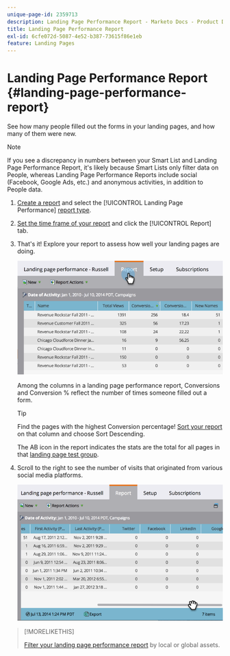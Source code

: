 ```yaml
---
unique-page-id: 2359713
description: Landing Page Performance Report - Marketo Docs - Product Documentation
title: Landing Page Performance Report
exl-id: 6cfe072d-5087-4e52-b387-73615f86e1eb
feature: Landing Pages
---
```

# Landing Page Performance Report {#landing-page-performance-report}

See how many people filled out the forms in your landing pages, and how many of them were new.

>[!NOTE]
>
>If you see a discrepancy in numbers between your Smart List and Landing Page Performance Report, it's likely because Smart Lists only filter data on People, whereas Landing Page Performance Reports include social (Facebook, Google Ads, etc.) and anonymous activities, in addition to People data.

1. [Create a report](/help/marketo/product-docs/reporting/basic-reporting/creating-reports/create-a-report-in-a-program.md) and select the [!UICONTROL Landing Page Performance] [report type](/help/marketo/product-docs/reporting/basic-reporting/report-types/report-type-overview.md).
1. [Set the time frame of your report](/help/marketo/product-docs/reporting/basic-reporting/editing-reports/change-a-report-time-frame.md) and click the [!UICONTROL Report] tab.
1. That's it! Explore your report to assess how well your landing pages are doing.

   ![](assets/image2014-9-16-15-3a53-3a33.png)

   Among the columns in a landing page performance report, Conversions and Conversion % reflect the number of times someone filled out a form.

   >[!TIP]
   >
   >Find the pages with the highest Conversion percentage! [Sort your report](/help/marketo/product-docs/reporting/basic-reporting/editing-reports/sort-report-on-columns.md) on that column and choose Sort Descending.

   The AB icon in the report indicates the stats are the total for all pages in that [landing page test group](/help/marketo/product-docs/demand-generation/landing-pages/understanding-landing-pages/landing-page-test-groups.md).

1. Scroll to the right to see the number of visits that originated from various social media platforms.

   ![](assets/image2014-9-16-15-3a54-3a27.png)

>[!MORELIKETHIS]
>
>[Filter your landing page performance report](/help/marketo/product-docs/demand-generation/landing-pages/landing-page-actions/filter-a-landing-page-performance-report.md) by local or global assets.
